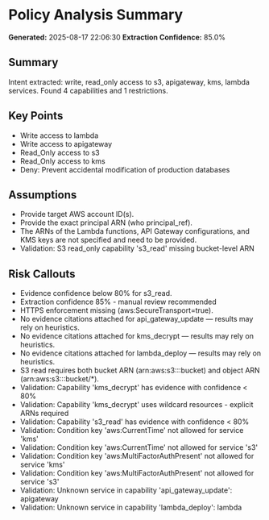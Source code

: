 # Policy Analysis Summary

**Generated:** 2025-08-17 22:06:30
**Extraction Confidence:** 85.0%

## Summary

Intent extracted: write, read_only access to s3, apigateway, kms, lambda services. Found 4 capabilities and 1 restrictions.

## Key Points

- Write access to lambda
- Write access to apigateway
- Read_Only access to s3
- Read_Only access to kms
- Deny: Prevent accidental modification of production databases

## Assumptions

- Provide target AWS account ID(s).
- Provide the exact principal ARN (who principal_ref).
- The ARNs of the Lambda functions, API Gateway configurations, and KMS keys are not specified and need to be provided.
- Validation: S3 read_only capability 's3_read' missing bucket-level ARN

## Risk Callouts

- Evidence confidence below 80% for s3_read.
- Extraction confidence 85% - manual review recommended
- HTTPS enforcement missing (aws:SecureTransport=true).
- No evidence citations attached for api_gateway_update — results may rely on heuristics.
- No evidence citations attached for kms_decrypt — results may rely on heuristics.
- No evidence citations attached for lambda_deploy — results may rely on heuristics.
- S3 read requires both bucket ARN (arn:aws:s3:::bucket) and object ARN (arn:aws:s3:::bucket/*).
- Validation: Capability 'kms_decrypt' has evidence with confidence < 80%
- Validation: Capability 'kms_decrypt' uses wildcard resources - explicit ARNs required
- Validation: Capability 's3_read' has evidence with confidence < 80%
- Validation: Condition key 'aws:CurrentTime' not allowed for service 'kms'
- Validation: Condition key 'aws:CurrentTime' not allowed for service 's3'
- Validation: Condition key 'aws:MultiFactorAuthPresent' not allowed for service 'kms'
- Validation: Condition key 'aws:MultiFactorAuthPresent' not allowed for service 's3'
- Validation: Unknown service in capability 'api_gateway_update': apigateway
- Validation: Unknown service in capability 'lambda_deploy': lambda
